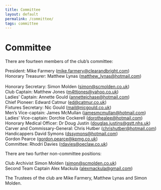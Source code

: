 ```yaml
---
title: Committee
layout: default
permalink: /committee/
tags: committee
---
```


Committee
=========

There are fourteen members of the club’s committee:

President: 	Mike Farmery 	(<mike.farmery@clearandbright.com>)<br>
Honorary Treasurer: 	Matthew Lynas	(<matthew_lynas@hotmail.com>)<br>	
Honorary Secretary:	Simon Molden 	(<simon@scmolden.co.uk>)<br>
Club Captain:	Matthew Jones	(<m4ttjones@yahoo.co.uk>)<br>
Ladies’ Captain:	Annette Gould	(<annettejchase@hotmail.com>)<br>
Chief Pioneer: 	Edward Catmur 	(<ed@catmur.co.uk>)<br>
Fixtures Secretary:	Nic Gould 	(<mail@nicgould.co.uk>)<br>
Men’s Vice-captain:	James McMullan	(<jamesmcmullan@hotmail.com>)<br>
Ladies’ Vice-captain:	Dorchie Cockerell 	(<dorothealee@hotmail.com>)<br>
Honorary Medical Officer:	Dr Doug Justin 	(<douglas.justins@gstt.nhs.uk>)<br>
Carver and Commissary-General:	Chris Hutber 	(<chrishutber@hotmail.com>)<br>
Handicappers 	David Symons 	(<dssymons@hotmail.com>)<br>
Gordon Pearce	(<gordon.pearce@kpmg.co.uk>)<br>
Committee:	Rhodri Davies 	(<rdavies@oeclaw.co.uk>)<br>

There are two further non-committee positions:

Club Archivist	Simon Molden	(<simon@scmolden.co.uk>)<br>
Second Team Captain	Alex Mackula	(<alexmackula@gmail.com>)<br>

The Trustees of the club are Mike Farmery, Matthew Lynas and Simon Molden.
